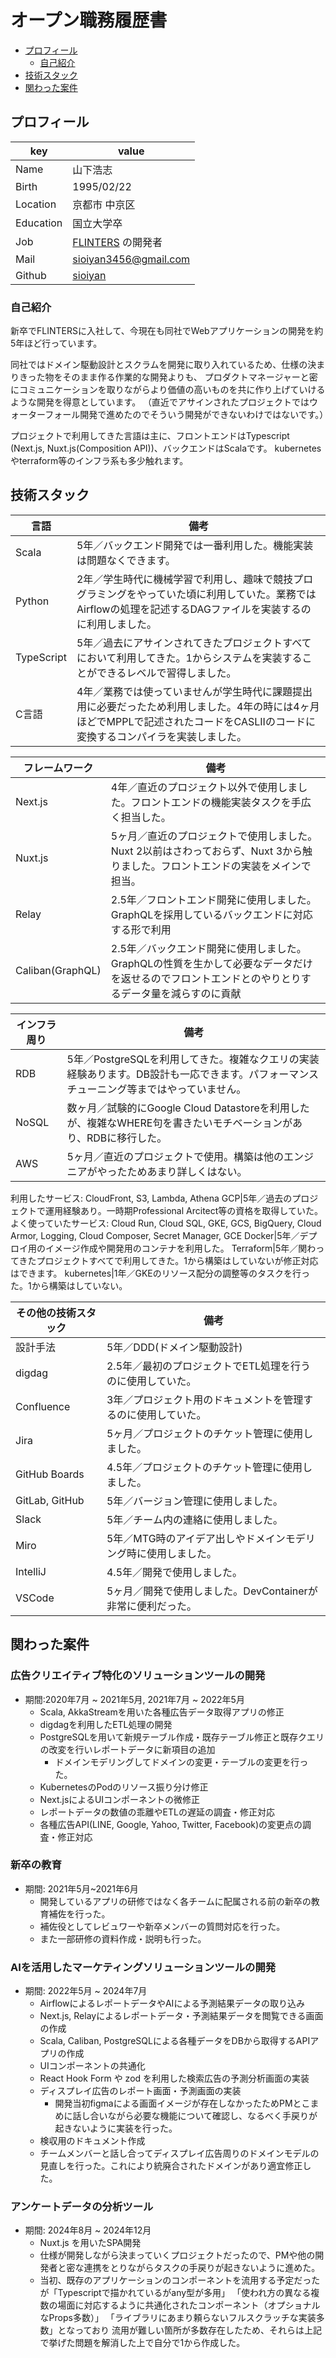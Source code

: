 # オープン職務履歴書

- [プロフィール](#プロフィール)
  - [自己紹介](#自己紹介)
- [技術スタック](#技術スタック)
- [関わった案件](#関わった開発案件)

## プロフィール
key|value  
--|--
Name|山下浩志
Birth|1995/02/22
Location|京都市 中京区
Education|国立大学卒
Job|[FLINTERS](https://www.flinters.co.jp/) の開発者
Mail|[sioiyan3456@gmail.com](mailto:sioiyan3456@gmail.com)
Github|[sioiyan](https://github.com/sioiyan)

### 自己紹介
新卒でFLINTERSに入社して、今現在も同社でWebアプリケーションの開発を約5年ほど行っています。

同社ではドメイン駆動設計とスクラムを開発に取り入れているため、仕様の決まりきった物をそのまま作る作業的な開発よりも、
プロダクトマネージャーと密にコミュニケーションを取りながらより価値の高いものを共に作り上げていけるような開発を得意としています。
（直近でアサインされたプロジェクトではウォーターフォール開発で進めたのでそういう開発ができないわけではないです。）

プロジェクトで利用してきた言語は主に、フロントエンドはTypescript (Next.js, Nuxt.js(Composition API))、バックエンドはScalaです。
kubernetesやterraform等のインフラ系も多少触れます。

## 技術スタック
言語|備考
--|--
Scala|5年／バックエンド開発では一番利用した。機能実装は問題なくできます。
Python|2年／学生時代に機械学習で利用し、趣味で競技プログラミングをやっていた頃に利用していた。業務ではAirflowの処理を記述するDAGファイルを実装するのに利用しました。
TypeScript|5年／過去にアサインされてきたプロジェクトすべてにおいて利用してきた。1からシステムを実装することができるレベルで習得しました。
C言語|4年／業務では使っていませんが学生時代に課題提出用に必要だったため利用しました。4年の時には4ヶ月ほどでMPPLで記述されたコードをCASLIIのコードに変換するコンパイラを実装しました。

フレームワーク|備考
--|--  
Next.js|4年／直近のプロジェクト以外で使用しました。フロントエンドの機能実装タスクを手広く担当した。
Nuxt.js|5ヶ月／直近のプロジェクトで使用しました。Nuxt 2以前はさわっておらず、Nuxt 3から触りました。フロントエンドの実装をメインで担当。
Relay|2.5年／フロントエンド開発に使用しました。GraphQLを採用しているバックエンドに対応する形で利用
Caliban(GraphQL)|2.5年／バックエンド開発に使用しました。GraphQLの性質を生かして必要なデータだけを返せるのでフロントエンドとのやりとりするデータ量を減らすのに貢献


インフラ周り|備考
--|--
RDB|5年／PostgreSQLを利用してきた。複雑なクエリの実装経験あります。DB設計も一応できます。パフォーマンスチューニング等まではやっていません。
NoSQL|数ヶ月／試験的にGoogle Cloud Datastoreを利用したが、複雑なWHERE句を書きたいモチベーションがあり、RDBに移行した。
AWS|5ヶ月／直近のプロジェクトで使用。構築は他のエンジニアがやったためあまり詳しくはない。
利用したサービス: CloudFront, S3, Lambda, Athena
GCP|5年／過去のプロジェクトで運用経験あり。一時期Professional Arcitect等の資格を取得していた。
よく使っていたサービス: Cloud Run, Cloud SQL, GKE, GCS, BigQuery, Cloud Armor, Logging, Cloud Composer, Secret Manager, GCE
Docker|5年／デプロイ用のイメージ作成や開発用のコンテナを利用した。
Terraform|5年／関わってきたプロジェクトすべてで利用してきた。1から構築はしていないが修正対応はできます。
kubernetes|1年／GKEのリソース配分の調整等のタスクを行った。1から構築はしていない。

その他の技術スタック|備考
--|--
設計手法|5年／DDD(ドメイン駆動設計)
digdag|2.5年／最初のプロジェクトでETL処理を行うのに使用していた。
Confluence|3年／プロジェクト用のドキュメントを管理するのに使用していた。
Jira|5ヶ月／プロジェクトのチケット管理に使用しました。
GitHub Boards|4.5年／プロジェクトのチケット管理に使用しました。
GitLab, GitHub|5年／バージョン管理に使用しました。
Slack|5年／チーム内の連絡に使用しました。
Miro|5年／MTG時のアイデア出しやドメインモデリング時に使用しました。
IntelliJ|4.5年／開発で使用しました。
VSCode|5ヶ月／開発で使用しました。DevContainerが非常に便利だった。

## 関わった案件
### 広告クリエイティブ特化のソリューションツールの開発
- 期間:2020年7月 ~ 2021年5月, 2021年7月 ~ 2022年5月
  - Scala, AkkaStreamを用いた各種広告データ取得アプリの修正
  - digdagを利用したETL処理の開発
  - PostgreSQLを用いて新規テーブル作成・既存テーブル修正と既存クエリの改変を行いレポートデータに新項目の追加
    - ドメインモデリングしてドメインの変更・テーブルの変更を行った。
  - KubernetesのPodのリソース振り分け修正
  - Next.jsによるUIコンポーネントの微修正
  - レポートデータの数値の乖離やETLの遅延の調査・修正対応
  - 各種広告API(LINE, Google, Yahoo, Twitter, Facebook)の変更点の調査・修正対応

### 新卒の教育
- 期間: 2021年5月~2021年6月
  - 開発しているアプリの研修ではなく各チームに配属される前の新卒の教育補佐を行った。
  - 補佐役としてレビュワーや新卒メンバーの質問対応を行った。
  - また一部研修の資料作成・説明も行った。

### AIを活用したマーケティングソリューションツールの開発
- 期間: 2022年5月 ~ 2024年7月
  - AirflowによるレポートデータやAIによる予測結果データの取り込み
  - Next.js, Relayによるレポートデータ・予測結果データを閲覧できる画面の作成
  - Scala, Caliban, PostgreSQLによる各種データをDBから取得するAPIアプリの作成
  - UIコンポーネントの共通化
  - React Hook Form や zod を利用した検索広告の予測分析画面の実装
  - ディスプレイ広告のレポート画面・予測画面の実装
    - 開発当初figmaによる画面イメージが存在しなかったためPMとこまめに話し合いながら必要な機能について確認し、なるべく手戻りが起きないように実装を行った。
  - 検収用のドキュメント作成
  - チームメンバーと話し合ってディスプレイ広告周りのドメインモデルの見直しを行った。これにより統廃合されたドメインがあり適宜修正した。

### アンケートデータの分析ツール
- 期間: 2024年8月 ~ 2024年12月
  - Nuxt.js を用いたSPA開発
  - 仕様が開発しながら決まっていくプロジェクトだったので、PMや他の開発者と密な連携をとりながらタスクの手戻りが起きないように進めた。
  - 当初、既存のアプリケーションのコンポーネントを流用する予定だったが「Typescriptで描かれているがany型が多用」
「使われ方の異なる複数の場面に対応するように共通化されたコンポーネント（オプショナルなProps多数）」
「ライブラリにあまり頼らないフルスクラッチな実装多数」となっており
流用が難しい箇所が多数存在したため、それらは上記で挙げた問題を解消した上で自分で1から作成した。